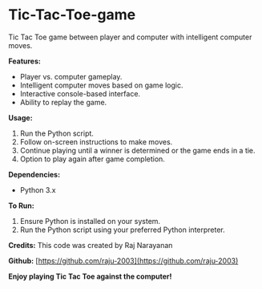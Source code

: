 # Tic-Tac-Toe-game
Tic Tac Toe game between player and computer with intelligent computer moves.

**Features:**
- Player vs. computer gameplay.
- Intelligent computer moves based on game logic.
- Interactive console-based interface.
- Ability to replay the game.

**Usage:**
1. Run the Python script.
2. Follow on-screen instructions to make moves.
3. Continue playing until a winner is determined or the game ends in a tie.
4. Option to play again after game completion.

**Dependencies:**
- Python 3.x

**To Run:**
1. Ensure Python is installed on your system.
2. Run the Python script using your preferred Python interpreter.

**Credits:**
This code was created by Raj Narayanan

**Github:**
[https://github.com/raju-2003](https://github.com/raju-2003)

**Enjoy playing Tic Tac Toe against the computer!**
